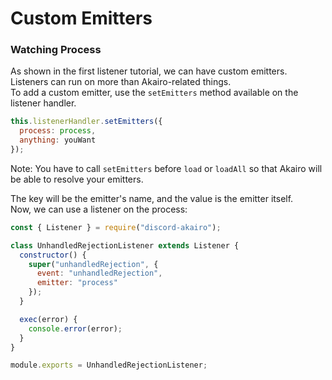 # Custom Emitters

### Watching Process

As shown in the first listener tutorial, we can have custom emitters.  
Listeners can run on more than Akairo-related things.  
To add a custom emitter, use the `setEmitters` method available on the listener handler.

```js
this.listenerHandler.setEmitters({
  process: process,
  anything: youWant
});
```

Note: You have to call `setEmitters` before `load` or `loadAll` so that Akairo will be able to resolve your emitters.

The key will be the emitter's name, and the value is the emitter itself.  
Now, we can use a listener on the process:

```js
const { Listener } = require("discord-akairo");

class UnhandledRejectionListener extends Listener {
  constructor() {
    super("unhandledRejection", {
      event: "unhandledRejection",
      emitter: "process"
    });
  }

  exec(error) {
    console.error(error);
  }
}

module.exports = UnhandledRejectionListener;
```
